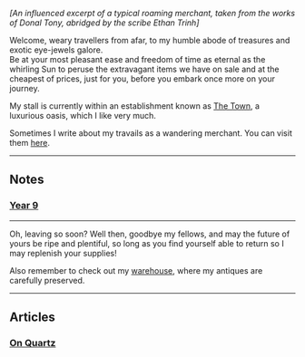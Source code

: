 <head>
  <title>The Merchant of Harzavad</title>
</head>
<body>
  <p><i>[An influenced excerpt of a typical roaming merchant, taken from the works of <abbr>Donal Tony</abbr>, abridged by the scribe <abbr>Ethan Trinh</abbr>]</i></p>
  <p class="intro">Welcome, weary travellers from afar, to my humble abode of treasures and exotic eye-jewels galore. <br> Be at your most pleasant ease and freedom of time as eternal as the whirling Sun to peruse the extravagant items we have on sale and at the cheapest of prices, just for you, before you embark once more on your journey.</p>
  <p>My stall is currently within an establishment known as <a href="https://harzavad.github.io/the-merchant/the-town.html">The Town</a>, a luxurious oasis, which I like very much.</p>
  <p>Sometimes I write about my travails as a wandering merchant. You can visit them <a href="https://harzavad.github.io/the-merchant/ramblings.html">here</a>.</p>
  <hr class="divider_one">
  <h2 class="subtitles">Notes</h2>
  <h3 class="intro"><b><a href="https://harzavad.github.io/the-merchant/notes/year-9.html">Year 9</a></b></h3>
  <hr class="divider_one">
  <p>Oh, leaving so soon? Well then, goodbye my fellows, and may the future of yours be ripe and plentiful, so long as you find yourself able to return so I may replenish your supplies!</p>
  <p>Also remember to check out my <a href="https://yuki-private-site.notion.site/The-Warehouse-2023-1ae90b0e39104f71b081a40cba9f4aaf">warehouse</a>, where my antiques are carefully preserved.</p>
  <hr class="divider_one">
  <h2>Articles</h2>
  <h3 class="intro"><b><a href="https://harzavad.github.io/the-merchant/ramblings/articles/on-quartz.html">On Quartz</a></b></h3>
</body>
